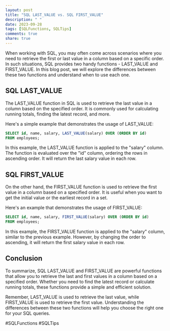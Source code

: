 ```yaml
---
layout: post
title: "SQL LAST_VALUE vs. SQL FIRST_VALUE"
description: " "
date: 2023-09-28
tags: [SQLFunctions, SQLTips]
comments: true
share: true
---
```


When working with SQL, you may often come across scenarios where you need to retrieve the first or last value in a column based on a specific order. In such situations, SQL provides two handy functions - LAST_VALUE and FIRST_VALUE. In this blog post, we will explore the differences between these two functions and understand when to use each one.

## SQL LAST_VALUE
The LAST_VALUE function in SQL is used to retrieve the last value in a column based on the specified order. It is commonly used for calculating running totals, finding the latest record, and more.

Here's a simple example that demonstrates the usage of LAST_VALUE:

```sql
SELECT id, name, salary, LAST_VALUE(salary) OVER (ORDER BY id)
FROM employees;
```

In this example, the LAST_VALUE function is applied to the "salary" column. The function is evaluated over the "id" column, ordering the rows in ascending order. It will return the last salary value in each row.

## SQL FIRST_VALUE
On the other hand, the FIRST_VALUE function is used to retrieve the first value in a column based on a specified order. It is useful when you want to get the initial value or the earliest record in a set.

Here's an example that demonstrates the usage of FIRST_VALUE:

```sql
SELECT id, name, salary, FIRST_VALUE(salary) OVER (ORDER BY id)
FROM employees;
```

In this example, the FIRST_VALUE function is applied to the "salary" column, similar to the previous example. However, by changing the order to ascending, it will return the first salary value in each row.

## Conclusion
To summarize, SQL LAST_VALUE and FIRST_VALUE are powerful functions that allow you to retrieve the last and first values in a column based on a specified order. Whether you need to find the latest record or calculate running totals, these functions provide a simple and efficient solution.

Remember, LAST_VALUE is used to retrieve the last value, while FIRST_VALUE is used to retrieve the first value. Understanding the differences between these two functions will help you choose the right one for your SQL queries.

#SQLFunctions #SQLTips